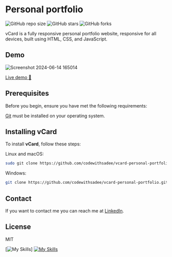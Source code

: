 # Personal portfolio

![GitHub repo size](https://img.shields.io/github/repo-size/codewithsadee/vcard-personal-portfolio)
![GitHub stars](https://img.shields.io/github/stars/codewithsadee/vcard-personal-portfolio?style=social)
![GitHub forks](https://img.shields.io/github/forks/codewithsadee/vcard-personal-portfolio?style=social)

vCard is a fully responsive personal portfolio website, responsive for all devices, built using HTML, CSS, and JavaScript.

## Demo
![Screenshot 2024-06-14 165014](https://github.com/uttambodara/PRODIGY_WD_04/assets/129719033/3c4b3ab1-b944-484d-b6f6-99320dce925c)

[Live demo 👋](https://uttambodara.netlify.app/)

## Prerequisites

Before you begin, ensure you have met the following requirements:

[Git](https://git-scm.com/downloads "Download Git") must be installed on your operating system.

## Installing vCard

To install **vCard**, follow these steps:

Linux and macOS:

```bash
sudo git clone https://github.com/codewithsadee/vcard-personal-portfolio.git
```

Windows:

```bash
git clone https://github.com/codewithsadee/vcard-personal-portfolio.git
```

## Contact

If you want to contact me you can reach me at [LinkedIn](https://www.linkedin.com/in/uttam-bodra-264882267).

## License

MIT




[![My Skills](https://skillicons.dev/icons?i=js,html,css,)]
[![My Skills](https://skillicons.dev/icons?i=java,kotlin,nodejs,figma&theme=light)](https://skillicons.dev)
